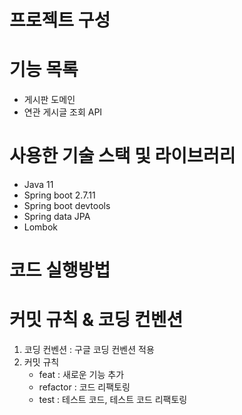# 프로젝트 구성

# 기능 목록
- 게시판 도메인
- 연관 게시글 조회 API

# 사용한 기술 스택 및 라이브러리
- Java 11
- Spring boot 2.7.11
- Spring boot devtools
- Spring data JPA
- Lombok

# 코드 실행방법

# 커밋 규칙 & 코딩 컨벤션
1) 코딩 컨벤션 : 구글 코딩 컨벤션 적용
2) 커밋 규칙
   - feat : 새로운 기능 추가
   - refactor : 코드 리팩토링
   - test : 테스트 코드, 테스트 코드 리팩토링